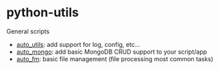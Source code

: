 # python-utils
General scripts

- [auto_utils](auto_utils.md): add support for log, config, etc...
- [auto_mongo](auto_mongo.md): add basic MongoDB CRUD support to your script/app
- [auto_fm](auto_fm.md): basic file management (file processing most common tasks)
